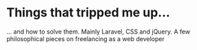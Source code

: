 # Things that tripped me up...

... and how to solve them. Mainly Laravel, CSS and jQuery. A few philosophical pieces on freelancing
as a web developer
